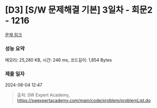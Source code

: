 # [D3] [S/W 문제해결 기본] 3일차 - 회문2 - 1216 

[문제 링크](https://swexpertacademy.com/main/code/problem/problemDetail.do?contestProbId=AV14Rq5aABUCFAYi) 

### 성능 요약

메모리: 25,280 KB, 시간: 246 ms, 코드길이: 1,854 Bytes

### 제출 일자

2024-08-04 12:47



> 출처: SW Expert Academy, https://swexpertacademy.com/main/code/problem/problemList.do